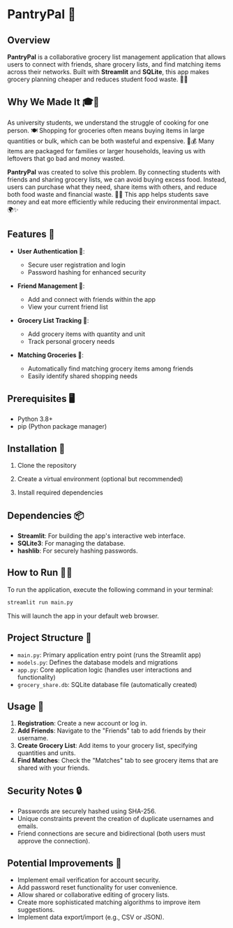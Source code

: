 # PantryPal 🛒

## Overview

**PantryPal** is a collaborative grocery list management application that allows users to connect with friends, share grocery lists, and find matching items across their networks. Built with **Streamlit** and **SQLite**, this app makes grocery planning cheaper and reduces student food waste. 🤝🍏

## Why We Made It 🎓💸

As university students, we understand the struggle of cooking for one person. 🍽️ Shopping for groceries often means buying items in large quantities or bulk, which can be both wasteful and expensive. 🛒💰 Many items are packaged for families or larger households, leaving us with leftovers that go bad and money wasted. 

**PantryPal** was created to solve this problem. By connecting students with friends and sharing grocery lists, we can avoid buying excess food. Instead, users can purchase what they need, share items with others, and reduce both food waste and financial waste. 🌱💵 This app helps students save money and eat more efficiently while reducing their environmental impact. 🌍✨

## Features 🌟

- **User Authentication 🔐**:
  - Secure user registration and login
  - Password hashing for enhanced security

- **Friend Management 👥**:
  - Add and connect with friends within the app
  - View your current friend list

- **Grocery List Tracking 📝**:
  - Add grocery items with quantity and unit
  - Track personal grocery needs

- **Matching Groceries 🔄**:
  - Automatically find matching grocery items among friends
  - Easily identify shared shopping needs

## Prerequisites 🖥️

- Python 3.8+
- pip (Python package manager)

## Installation 🚀

1. Clone the repository

2. Create a virtual environment (optional but recommended)

3. Install required dependencies

## Dependencies 📦

- **Streamlit**: For building the app's interactive web interface.
- **SQLite3**: For managing the database.
- **hashlib**: For securely hashing passwords.

## How to Run 🏃‍♀️

To run the application, execute the following command in your terminal:

```bash
streamlit run main.py
```

This will launch the app in your default web browser.

## Project Structure 📁

- `main.py`: Primary application entry point (runs the Streamlit app)
- `models.py`: Defines the database models and migrations
- `app.py`: Core application logic (handles user interactions and functionality)
- `grocery_share.db`: SQLite database file (automatically created)

## Usage 🛒

1. **Registration**: Create a new account or log in.
2. **Add Friends**: Navigate to the "Friends" tab to add friends by their username.
3. **Create Grocery List**: Add items to your grocery list, specifying quantities and units.
4. **Find Matches**: Check the "Matches" tab to see grocery items that are shared with your friends.

## Security Notes 🔒

- Passwords are securely hashed using SHA-256.
- Unique constraints prevent the creation of duplicate usernames and emails.
- Friend connections are secure and bidirectional (both users must approve the connection).

## Potential Improvements 🔧

- Implement email verification for account security.
- Add password reset functionality for user convenience.
- Allow shared or collaborative editing of grocery lists.
- Create more sophisticated matching algorithms to improve item suggestions.
- Implement data export/import (e.g., CSV or JSON).

